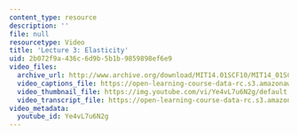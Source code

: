 ```yaml
---
content_type: resource
description: ''
file: null
resourcetype: Video
title: 'Lecture 3: Elasticity'
uid: 2b072f9a-436c-6d9b-5b1b-9859898ef6e9
video_files:
  archive_url: http://www.archive.org/download/MIT14.01SCF10/MIT14_01SCF10_lec03_300k.mp4
  video_captions_file: https://open-learning-course-data-rc.s3.amazonaws.com/14-01sc-principles-of-microeconomics-fall-2011/c9c2534118375fc9a3c3a5193cc2de06_Ye4vL7u6N2g.vtt
  video_thumbnail_file: https://img.youtube.com/vi/Ye4vL7u6N2g/default.jpg
  video_transcript_file: https://open-learning-course-data-rc.s3.amazonaws.com/14-01sc-principles-of-microeconomics-fall-2011/9af178cb799d204240371645865e7d39_Ye4vL7u6N2g.pdf
video_metadata:
  youtube_id: Ye4vL7u6N2g
---
```

